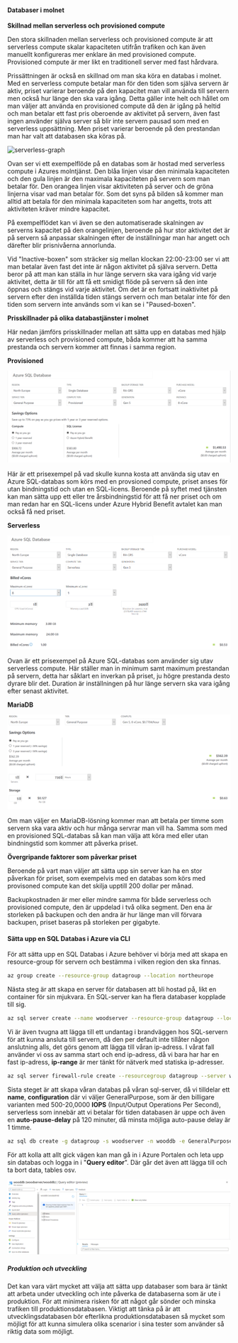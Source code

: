 #### **Databaser i molnet**

**Skillnad mellan serverless och provisioned compute**

Den stora skillnaden mellan serverless och provisioned compute är att serverless compute skalar kapaciteten utifrån trafiken och kan även manuellt konfigureras mer enklare än med provisioned compute. Provisioned compute är mer likt en traditionell server med fast hårdvara.

Prissättningen är också en skillnad om man ska köra en databas i molnet. Med en serverless compute betalar man för den tiden som själva servern är aktiv, priset varierar beroende på den kapacitet man vill använda till servern men också hur länge den ska vara igång. Detta gäller inte helt och hållet om man väljer att använda en provisioned compute då den är igång på heltid och man betalar ett fast pris oberoende av aktivitet på servern, även fast ingen använder själva server så blir inte servern pausad som med en serverless uppsättning. Men priset varierar beroende på den prestandan man har valt att databasen ska köras på.

![serverless-graph](..\pics\blog05\serverless-graph.png) 

Ovan ser vi ett exempelflöde på en databas som är hostad med serverless compute i Azures molntjänst. Den blåa linjen visar den minimala kapaciteten och den gula linjen är den maximala kapaciteten på servern som man betalar för. Den orangea linjen visar aktiviteten på server och de gröna linjerna visar vad man betalar för. Som det syns på bilden så kommer man alltid att betala för den minimala kapaciteten som har angetts, trots att aktiviteten kräver mindre kapacitet.

På exempelflödet kan vi även se den automatiserade skalningen av serverns kapacitet på den orangelinjen, beroende på hur stor aktivitet det är på servern så anpassar skalningen efter de inställningar man har angett och därefter blir prisnivåerna annorlunda.

Vid "Inactive-boxen" som sträcker sig mellan klockan 22:00-23:00 ser vi att man betalar även fast det inte är någon aktivitet på själva servern. Detta beror på att man kan ställa in hur länge servern ska vara igång vid varje aktivitet, detta är till för att få ett smidigt flöde på servern så den inte öppnas och stängs vid varje aktivitet. Om det är en fortsatt inaktivitet på servern efter den inställda tiden stängs servern och man betalar inte för den tiden som servern inte används som vi kan se i "Paused-boxen".

**Prisskillnader på olika databastjänster i molnet**

Här nedan jämförs prisskillnader mellan att sätta upp en databas med hjälp av serverless och provisioned compute, båda kommer att ha samma prestanda och servern kommer att finnas i samma region.

**Provisioned**

![sql-provisioned](pics\blog05\sql-provisioned.PNG) 

Här är ett prisexempel på vad skulle kunna kosta att använda sig utav en Azure SQL-databas som körs med en provsioned compute, priset anses för utan bindningstid och utan en SQL-licens. Beroende på syftet med tjänsten kan man sätta upp ett eller tre årsbindningstid för att få ner priset och om man redan har en SQL-licens under Azure Hybrid Benefit avtalet kan man också få ned priset.

**Serverless**

![sql-serverless](\pics\blog05\sql-serverless.PNG) 

Ovan är ett prisexempel på Azure SQL-databas som använder sig utav serverless compute. Här ställer man in minimum samt maximum prestandan på servern, detta har såklart en inverkan på priset, ju högre prestanda desto dyrare blir det. Duration är inställningen på hur länge servern ska vara igång efter senast aktivitet.

**MariaDB**

![Maria-DB](\pics\blog05\Maria-DB.PNG) 

Om man väljer en MariaDB-lösning kommer man att betala per timme som servern ska vara aktiv och hur många servrar man vill ha. Samma som med en provisioned SQL-databas så kan man välja att köra med eller utan bindningstid som kommer att påverka priset.

**Övergripande faktorer som påverkar priset**

Beroende på vart man väljer att sätta upp sin server kan ha en stor påverkan för priset, som exempelvis med en databas som körs med provisoned compute kan det skilja upptill 200 dollar per månad.

Backupkostnaden är mer eller mindre samma för både serverless och provisioned compute, den är uppdelad i två olika segment. Den ena är storleken på backupen och den andra är hur länge man vill förvara backupen, priset baseras på storleken per gigabyte. 




#### Sätta upp en SQL Databas i Azure via CLI

För att sätta upp en SQL Databas i Azure behöver vi börja med att skapa en resource-group för servern och bestämma i vilken region den ska finnas.

```bash
az group create --resource-group datagroup --location northeurope
```

Nästa steg är att skapa en server för databasen att bli hostad på, likt en container för sin mjukvara. En SQL-server kan ha flera databaser kopplade till sig.

```bash
az sql server create --name woodserver --resource-group datagroup --location northeurope --admin-user woodadmin --admin-password ***** 
```

Vi är även tvugna att lägga till ett undantag i brandväggen hos SQL-servern för att kunna ansluta till servern, då den per default inte tillåter någon anslutning alls, det görs genom att lägga till våran ip-adress. I vårat fall använder vi oss av samma start och end ip-adress, då vi bara har har en fast ip-adress, **ip-range** är mer tänkt för nätverk med statiska ip-adresser. 

```bash
az sql server firewall-rule create --resourcegroup datagroup --server woodserver -n AllowYourIp --start-ip-address startIP --end-ip-address endIP 
```

Sista steget är att skapa våran databas på våran sql-server, då vi tilldelar ett **name**, **configuration** där vi väljer GeneralPurpose, som är den billigare varianten med 500-20,0000 **IOPS** (Input/Output Operations Per Second), serverless som innebär att vi betalar för tiden databasen är uppe och även en **auto-pause-delay** på 120 minuter, då minsta möjliga auto-pause delay är 1 timme.

```bash
az sql db create -g datagroup -s woodserver -n wooddb -e GeneralPurpose -f Gen5 -c 2 --compute-model Serverless --auto-pause-delay 120
```

För att kolla att allt gick vägen kan man gå in i Azure Portalen och leta upp sin databas och logga in i "**Query editor**". Där går det även att lägga till och ta bort data, tables osv.

![az-db5](\pics\blog05\az-db.PNG)

##### Produktion och utveckling

Det kan vara värt mycket att välja att sätta upp databaser som bara är tänkt att arbeta under utveckling och inte påverka de databaserna som är ute i produktion. För att minimera risken för att något går sönder och minska trafiken till produktionsdatabasen. Viktigt att tänka på är att utvecklingsdatabasen bör efterlikna produktionsdatabasen så mycket som möjligt för att kunna simulera olika scenarior i sina tester som använder så riktig data som möjligt.
